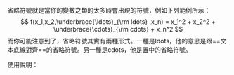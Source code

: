 省略符號就是當你的變數之類的太多時會出現的符號，例如下列範例所示：
$$
f(x_1,x_2,\underbrace{\ldots}_{\rm ldots} ,x_n) = x_1^2 + x_2^2 + \underbrace{\cdots}_{\rm cdots} + x_n^2 
$$
而你可能注意到了，省略符號其實有兩種形式。一種是Idots，他的意思是跟==文本底線對齊==的省略符號。另一種是cdots，他是置中的省略符號。

使用說明：
